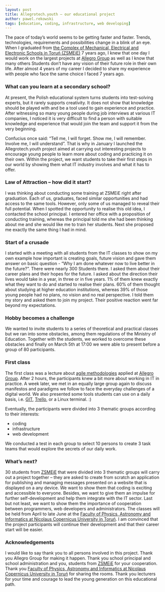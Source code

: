 ```yaml
---
layout: post
title: Allegrotech.youth – our educational project
author: pawel.rekowski
tags: [education, coding, infrastructure, web developing]
---
```


The pace of today’s world seems to be getting faster and faster. Trends, technologies, requirements and possibilities change in a blink of an eye. When I graduated from [the Complex of Mechanical, Electrical and Electronic Schools in Toruń (ZSMEiE)](http://www.zsmeie.torun.pl) 7 years ago,
I knew that one day I would work on the largest projects at [Allegro Group](http://allegro.tech) as well as I know that many others Students don’t have any vision of their future role in their own life.
After almost 4 years of my career I decided to share my experience with people who face the same choice
I faced 7 years ago.

### What can you learn at a secondary school?

At present, the Polish educational system turns students into test-solving experts, but it rarely supports
creativity. It does not show that knowledge should be played with and be a tool used to gain experience and
practice. After witnessing so many young people during job interviews at various IT companies, I noticed it is
very difficult to find a person with suitable knowledge and experience that would join the team and support it from the very beginning.

Confucius once said: “Tell me, I will forget. Show me, I will remember. Involve me, I will understand”. That is
why in January I launched the Allegrotech.youth project aimed at carrying out interesting projects to
encourage young people to learn more about coding and practicing it on their own. Within the project, we
want students to take their first steps in our world by showing them what IT industry involves and what it
has to offer.

### Law of Attraction – how did it start?

I was thinking about conducting some training at ZSMEiE right after graduation. Each of us, graduates, faced
similar opportunities and had access to the same tools. However, only some of us managed to reveal their
full potential.
When I spotted the opportunity to realise this old idea, I contacted the school principal. I entered her office
with a proposition of conducting training, whereas the principal told me she had been thinking about me and she would like me to train her students. Next she proposed me exactly the same thing I had in mind.

### Start of a crusade

I started with a meeting with all students from the IT classes to show on my own example how important is creating goals,
future vision and gave them answer on basic question - “Why I am done whatever now to live better in the future?”.
There were nearly 300 Students there. I asked them about their career plans and their hopes for the future.
I asked about the direction their lives would take in a year, in three or in five years. 1% of
them knew exactly what they want to do and started to realise their plans. 60% of them thought about
studying at higher education institutions, whereas 39% of those young people had no plans, no vision and no real perspective.
I told them my story and asked them to join my project. Their positive reaction went far beyond my
expectations.

### Hobby becomes a challenge

We wanted to invite students to a series of theoretical and practical classes but we ran into some obstacles,
among them regulations of the Ministry of Education. Together with the students, we worked to overcome
these obstacles and finally on March 5th at 17:00 we were able to present before a group of 80 participants.

### First class

The first class was a lecture about [agile methodologies](http://en.wikipedia.org/wiki/Agile_software_development) applied at [Allegro Group](http://blog.allegrogroup.com/). After 2 hours, the
participants knew a bit more about working in IT in practice.
A week later, we met in an equally large group again to discuss manifestos and paradigms we follow to face
the everyday challenges of a digital world. We also presented some tools students can use on a daily basis,
i.e. [GIT](http://git-scm.com/), [Trello](https://trello.com/), or a Linux terminal. :)

Eventually, the participants were divided into 3 thematic groups according to their interests:

- coding
- infrastructure
- web development

We conducted a test in each group to select 10 persons to create 3 task teams that would explore the secrets of our daily work.

### What’s next?

30 students from [ZSMEiE](http://www.zsmeie.torun.pl)  that were divided into 3 thematic groups will carry
out a project together – they are asked to create from scratch an application for publishing and managing
messages presented on a website that is displayed on a any device.
We want to show them that coding is exciting and accessible to everyone. Besides, we want to give them an
impulse for further self-development and help them integrate with the IT sector. Last but not least, we want
to show them the importance of cooperation between programmers, web developers and administrators.
The classes will be held from April to late June at the [Faculty of Physics, Astronomy and Informatics at Nicolaus Copernicus University in Toruń](http://www.fizyka.umk.pl/wfaiis/).
I am convinced that the project participants will continue their development and that their career start will
be easier.

### Acknowledgements

I would like to say thank you to all persons involved in this project. Thank you Allegro Group for making it
happen. Thank you school principal and school administration and you, students from [ZSMEiE](http://www.zsmeie.torun.pl)  for your cooperation.
Thank you [Faculty of Physics, Astronomy and Informatics at Nicolaus Copernicus University in Toruń](http://www.fizyka.umk.pl/wfaiis/) for sharing the rooms.
Thank you lecturers for your time and courage to lead the young generation on this educational path.
